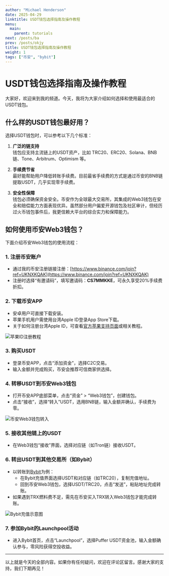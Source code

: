 ```yaml
---
author: "Michael Henderson"
date: 2025-04-29
linktitle: USDT钱包选择指南及操作教程
menu:
  main:
    parent: tutorials
next: /posts/ba
prev: /posts/okjy
title: USDT钱包选择指南及操作教程
weight: 1
tags: ["币安", "bybit"]
---
```

# USDT钱包选择指南及操作教程


大家好，欢迎来到我的频道。今天，我将为大家介绍如何选择和使用最适合的USDT钱包。

## 什么样的USDT钱包最好用？

选择USDT钱包时，可以参考以下几个标准：

1. **广泛的链支持**  
钱包应支持主流链上的USDT资产，比如 TRC20、ERC20、Solana、BNB链、Tone、Arbitrum、Optimism 等。

2. **手续费节省**  
最好能帮助用户降低转账手续费。目前最省手续费的方式是通过币安的BNB链提取USDT，几乎实现零手续费。

3. **安全性保障**  
钱包必须确保资金安全。币安作为全球最大交易所，其集成的Web3钱包在安全和赔偿能力方面表现优异。虽然部分用户偏爱开源钱包及社区审计，但经历过火币钱包事件后，我更信赖大平台的综合实力和保障能力。

## 如何使用币安Web3钱包？

下面介绍币安Web3钱包的使用流程：

### 1. 注册币安账户

- 通过我的币安注册链接注册：[https://www.binance.com/join?ref=UKNXKQAK](https://www.binance.com/join?ref=UKNXKQAK)  
- 注册时选择“有邀请码”，填写邀请码：**CS7MMKKE**，可永久享受20%手续费折扣。

### 2. 下载币安APP

- 安卓用户可直接下载安装。  
- 苹果手机用户需使用台湾Apple ID登录App Store下载。  
- 关于如何注册台湾Apple ID，可查看[官方苹果支持页面](https://support.apple.com/zh-cn/apple-account)或相关教程。

![苹果ID注册教程](https://ice.frostsky.com/2024/10/23/d25da64e8c3f96fd178148a8dfff1e0b.png "苹果ID注册教程")

### 3. 购买USDT

- 登录币安APP，点击“添加资金”，选择C2C交易。  
- 输入金额并完成购买，币安会推荐可信商家供选择。

### 4. 转移USDT到币安Web3钱包

- 打开币安APP底部菜单，点击“资金” > “Web3钱包”，创建钱包。  
- 点击“接收”，选择“转入”USDT，选用BNB链，输入金额并确认，手续费为零。

![币安Web3钱包转入](https://ice.frostsky.com/2024/10/23/6e88fe07dccd19ccc350b42757cfee85.png "币安Web3钱包转入")

### 5. 接收其他链上的USDT

- 在Web3钱包“接收”界面，选择对应链（如Tron链）接收USDT。

### 6. 转出USDT到其他交易所（如Bybit）

- 以转账到[Bybit](https://www.bybitglobal.com/invite?ref=EJG8XX4)为例：  
  - 在Bybit充值界面选择USDT和对应链（如TRC20），复制充值地址。  
  - 回到币安Web3钱包，选择USDT/TRC20，点击“发送”，粘贴地址完成转账。  
- 如果遇到TRX燃料费不足，需先在币安买入TRX转入Web3钱包才能完成转账。

![Bybit充值示意图](https://ice.frostsky.com/2024/10/23/55e2a7c311c2758f722eca0c0ae92fa3.png "Bybit充值示意图")

### 7. 参加Bybit的Launchpool活动

- 进入Bybit首页，点击“Launchpool”，选择Puffer USDT资金池，输入金额确认参与，零风险获得空投收益。

---

以上就是今天的全部内容。如果你有任何疑问，欢迎在评论区留言。感谢大家的支持，我们下期再见！

